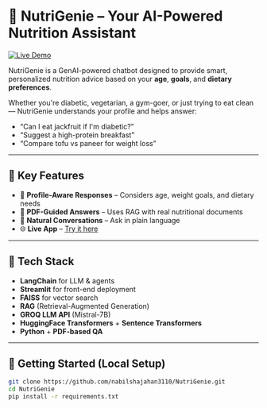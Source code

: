 # 🥗 NutriGenie – Your AI-Powered Nutrition Assistant

[![Live Demo](https://img.shields.io/badge/🚀_Live_Demo-Click_Here-green?style=for-the-badge)](https://nutrigenie.streamlit.app)

NutriGenie is a GenAI-powered chatbot designed to provide smart, personalized nutrition advice based on your **age**, **goals**, and **dietary preferences**.

Whether you're diabetic, vegetarian, a gym-goer, or just trying to eat clean — NutriGenie understands your profile and helps answer:
- “Can I eat jackfruit if I'm diabetic?”
- “Suggest a high-protein breakfast”
- “Compare tofu vs paneer for weight loss”

---

## 🧠 Key Features

- 🧾 **Profile-Aware Responses** – Considers age, weight goals, and dietary needs
- 📄 **PDF-Guided Answers** – Uses RAG with real nutritional documents
- 🤖 **Natural Conversations** – Ask in plain language
- 🌐 **Live App** – [Try it here](https://nutrigenie.streamlit.app)

---

## 🧰 Tech Stack

- **LangChain** for LLM & agents
- **Streamlit** for front-end deployment
- **FAISS** for vector search
- **RAG** (Retrieval-Augmented Generation)
- **GROQ LLM API** (Mistral-7B)
- **HuggingFace Transformers** + **Sentence Transformers**
- **Python** + **PDF-based QA**

---

## 🚀 Getting Started (Local Setup)

```bash
git clone https://github.com/nabilshajahan3110/NutriGenie.git
cd NutriGenie
pip install -r requirements.txt
